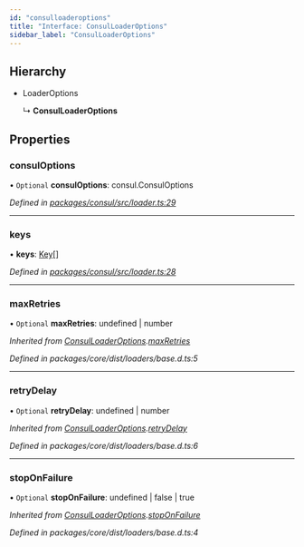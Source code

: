 ```yaml
---
id: "consulloaderoptions"
title: "Interface: ConsulLoaderOptions"
sidebar_label: "ConsulLoaderOptions"
---
```


## Hierarchy

- LoaderOptions

  ↳ **ConsulLoaderOptions**

## Properties

### consulOptions

• `Optional` **consulOptions**: consul.ConsulOptions

_Defined in [packages/consul/src/loader.ts:29](https://github.com/willsoto/node-konfig/blob/b999a55/packages/consul/src/loader.ts#L29)_

---

### keys

• **keys**: [Key](key.md)[]

_Defined in [packages/consul/src/loader.ts:28](https://github.com/willsoto/node-konfig/blob/b999a55/packages/consul/src/loader.ts#L28)_

---

### maxRetries

• `Optional` **maxRetries**: undefined \| number

_Inherited from [ConsulLoaderOptions](consulloaderoptions.md).[maxRetries](consulloaderoptions.md#maxretries)_

_Defined in packages/core/dist/loaders/base.d.ts:5_

---

### retryDelay

• `Optional` **retryDelay**: undefined \| number

_Inherited from [ConsulLoaderOptions](consulloaderoptions.md).[retryDelay](consulloaderoptions.md#retrydelay)_

_Defined in packages/core/dist/loaders/base.d.ts:6_

---

### stopOnFailure

• `Optional` **stopOnFailure**: undefined \| false \| true

_Inherited from [ConsulLoaderOptions](consulloaderoptions.md).[stopOnFailure](consulloaderoptions.md#stoponfailure)_

_Defined in packages/core/dist/loaders/base.d.ts:4_

